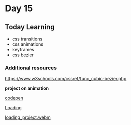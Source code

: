 # Day 15

## **Today Learning**

- css transitions
- css animations
- keyframes
- css bezier

### Additional resources

https://www.w3schools.com/cssref/func_cubic-bezier.php

**project on animation**

[codepen](https://codepen.io/arpit0498-the-vuer/pen/GRYQywQ)

[Loading](./assets/loading_project.webm)

[loading_project.webm](https://user-images.githubusercontent.com/32380690/236706505-3f7847ee-30d0-4b30-b49f-b9f999a94866.webm)

